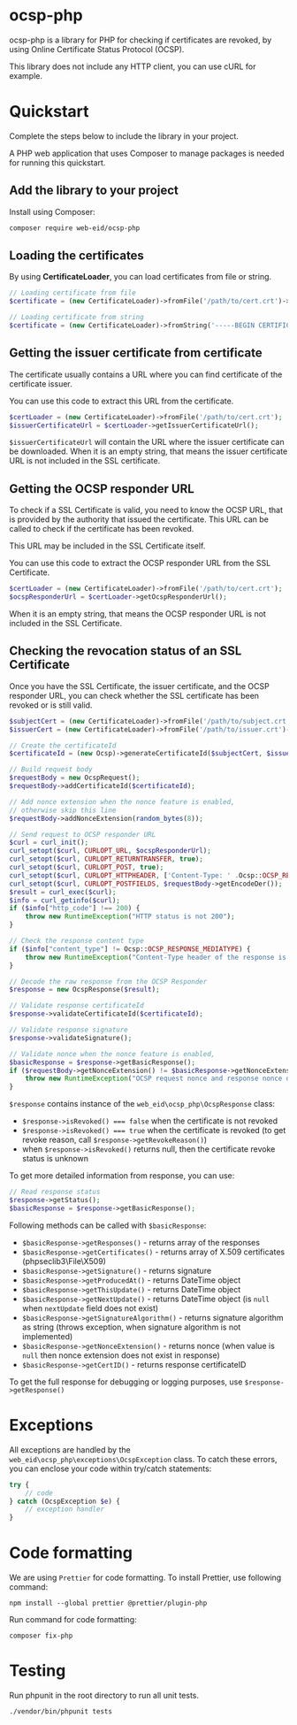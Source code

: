 # ocsp-php

ocsp-php is a library for PHP for checking if certificates are revoked, by using Online Certificate Status Protocol (OCSP).

This library does not include any HTTP client, you can use cURL for example.

# Quickstart

Complete the steps below to include the library in your project.

A PHP web application that uses Composer to manage packages is needed for running this quickstart.

## Add the library to your project

Install using Composer:

```sh
composer require web-eid/ocsp-php
```

## Loading the certificates

By using **CertificateLoader**, you can load certificates from file or string.

```php
// Loading certificate from file
$certificate = (new CertificateLoader)->fromFile('/path/to/cert.crt')->getCert();

// Loading certificate from string
$certificate = (new CertificateLoader)->fromString('-----BEGIN CERTIFICATE-----MIIEAzCCA...-----END CERTIFICATE-----')->getCert();
```

## Getting the issuer certificate from certificate

The certificate usually contains a URL where you can find certificate of the certificate issuer.

You can use this code to extract this URL from the certificate.

```php
$certLoader = (new CertificateLoader)->fromFile('/path/to/cert.crt');
$issuerCertificateUrl = $certLoader->getIssuerCertificateUrl();
```

`$issuerCertificateUrl` will contain the URL where the issuer certificate can be downloaded. When it is an empty string, that means the issuer certificate URL is not included in the SSL certificate.

## Getting the OCSP responder URL

To check if a SSL Certificate is valid, you need to know the OCSP URL, that is provided by the authority that issued the certificate. This URL can be called to check if the certificate has been revoked.

This URL may be included in the SSL Certificate itself.

You can use this code to extract the OCSP responder URL from the SSL Certificate.

```php
$certLoader = (new CertificateLoader)->fromFile('/path/to/cert.crt');
$ocspResponderUrl = $certLoader->getOcspResponderUrl();
```
When it is an empty string, that means the OCSP responder URL is not included in the SSL Certificate.

## Checking the revocation status of an SSL Certificate

Once you have the SSL Certificate, the issuer certificate, and the OCSP responder URL, you can check whether the SSL certificate has been revoked or is still valid.

```php
$subjectCert = (new CertificateLoader)->fromFile('/path/to/subject.crt')->getCert();
$issuerCert = (new CertificateLoader)->fromFile('/path/to/issuer.crt')->getCert();

// Create the certificateId
$certificateId = (new Ocsp)->generateCertificateId($subjectCert, $issuerCert);

// Build request body
$requestBody = new OcspRequest();
$requestBody->addCertificateId($certificateId);

// Add nonce extension when the nonce feature is enabled,
// otherwise skip this line
$requestBody->addNonceExtension(random_bytes(8));

// Send request to OCSP responder URL
$curl = curl_init();
curl_setopt($curl, CURLOPT_URL, $ocspResponderUrl);
curl_setopt($curl, CURLOPT_RETURNTRANSFER, true);
curl_setopt($curl, CURLOPT_POST, true);
curl_setopt($curl, CURLOPT_HTTPHEADER, ['Content-Type: ' .Ocsp::OCSP_REQUEST_MEDIATYPE]);
curl_setopt($curl, CURLOPT_POSTFIELDS, $requestBody->getEncodeDer());
$result = curl_exec($curl);
$info = curl_getinfo($curl);
if ($info["http_code"] !== 200) {
    throw new RuntimeException("HTTP status is not 200");
}

// Check the response content type
if ($info["content_type"] != Ocsp::OCSP_RESPONSE_MEDIATYPE) {
    throw new RuntimeException("Content-Type header of the response is wrong");
}

// Decode the raw response from the OCSP Responder
$response = new OcspResponse($result);

// Validate response certificateId
$response->validateCertificateId($certificateId);

// Validate response signature
$response->validateSignature();

// Validate nonce when the nonce feature is enabled,
$basicResponse = $response->getBasicResponse();
if ($requestBody->getNonceExtension() != $basicResponse->getNonceExtension()) {
    throw new RuntimeException("OCSP request nonce and response nonce do not match");
} 

```
`$response` contains instance of the `web_eid\ocsp_php\OcspResponse` class:

* `$response->isRevoked() === false` when the certificate is not revoked
* `$response->isRevoked() === true` when the certificate is revoked (to get revoke reason, call `$response->getRevokeReason()`)
* when `$response->isRevoked()` returns null, then the certificate revoke status is unknown

To get more detailed information from response, you can use:

```php
// Read response status
$response->getStatus();
$basicResponse = $response->getBasicResponse();
```

Following methods can be called with `$basicResponse`:

* `$basicResponse->getResponses()` - returns array of the responses
* `$basicResponse->getCertificates()` - returns array of X.509 certificates (phpseclib3\File\X509)
* `$basicResponse->getSignature()` - returns signature
* `$basicResponse->getProducedAt()` - returns DateTime object
* `$basicResponse->getThisUpdate()` - returns DateTime object
* `$basicResponse->getNextUpdate()` - returns DateTime object (is `null` when `nextUpdate` field does not exist)
* `$basicResponse->getSignatureAlgorithm()` - returns signature algorithm as string (throws exception, when signature algorithm is not implemented)
* `$basicResponse->getNonceExtension()` - returns nonce (when value is `null` then nonce extension does not exist in response)
* `$basicResponse->getCertID()` - returns response certificateID

To get the full response for debugging or logging purposes, use `$response->getResponse()`

# Exceptions

All exceptions are handled by the `web_eid\ocsp_php\exceptions\OcspException` class. To catch these errors, you can enclose your code within try/catch statements:

```php
try {
    // code
} catch (OcspException $e) {
    // exception handler
}
```

# Code formatting

We are using `Prettier` for code formatting. To install Prettier, use following command:

```
npm install --global prettier @prettier/plugin-php
```
Run command for code formatting:
```
composer fix-php
```

# Testing

Run phpunit in the root directory to run all unit tests.

```
./vendor/bin/phpunit tests
```

